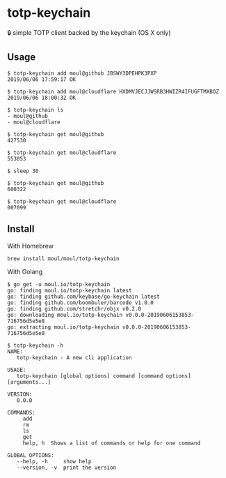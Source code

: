 # totp-keychain
:lock: simple TOTP client backed by the keychain (OS X only)

## Usage

```console
$ totp-keychain add moul@github JBSWY3DPEHPK3PXP
2019/06/06 17:59:17 OK

$ totp-keychain add moul@cloudflare HXDMVJECJJWSRB3HWIZR4IFUGFTMXBOZ
2019/06/06 18:00:32 OK

$ totp-keychain ls
- moul@github
- moul@cloudflare

$ totp-keychain get moul@github
427530

$ totp-keychain get moul@cloudflare
553053

$ sleep 30

$ totp-keychain get moul@github
600322

$ totp-keychain get moul@cloudflare
007099
```

## Install

With Homebrew

    brew install moul/moul/totp-keychain
    
With Golang

```console
$ go get -u moul.io/totp-keychain
go: finding moul.io/totp-keychain latest
go: finding github.com/keybase/go-keychain latest
go: finding github.com/boombuler/barcode v1.0.0
go: finding github.com/stretchr/objx v0.2.0
go: downloading moul.io/totp-keychain v0.0.0-20190606153853-716756d5e5e8
go: extracting moul.io/totp-keychain v0.0.0-20190606153853-716756d5e5e8

$ totp-keychain -h
NAME:
   totp-keychain - A new cli application

USAGE:
   totp-keychain [global options] command [command options] [arguments...]

VERSION:
   0.0.0

COMMANDS:
     add
     rm
     ls
     get
     help, h  Shows a list of commands or help for one command

GLOBAL OPTIONS:
   --help, -h     show help
   --version, -v  print the version
```
